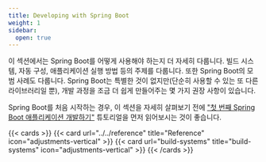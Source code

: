 ```yaml
---
title: Developing with Spring Boot
weight: 1
sidebar:
  open: true
---
```


이 섹션에서는 Spring Boot를 어떻게 사용해야 하는지 더 자세히 다룹니다. 빌드 시스템, 자동 구성, 애플리케이션 실행 방법 등의 주제를 다룹니다. 또한 Spring Boot의 모범 사례도 다룹니다. Spring Boot는 특별한 것이 없지만(단순히 사용할 수 있는 또 다른 라이브러리일 뿐), 개발 과정을 조금 더 쉽게 만들어주는 몇 가지 권장 사항이 있습니다.

Spring Boot를 처음 시작하는 경우, 이 섹션을 자세히 살펴보기 전에 ["첫 번째 Spring Boot 애플리케이션 개발하기"](../../tutorials/developing-your-first-spring-boot-application) 튜토리얼을 먼저 읽어보시는 것이 좋습니다.

{{< cards >}}
  {{< card url="../../reference" title="Reference" icon="adjustments-vertical" >}}
  {{< card url="build-systems" title="build-systems" icon="adjustments-vertical" >}}
{{< /cards >}}